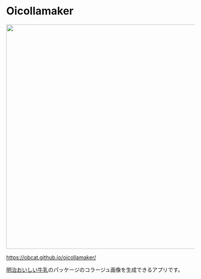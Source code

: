 # Oicollamaker

<img src="https://qiita-image-store.s3.ap-northeast-1.amazonaws.com/0/445469/16a31f90-b5e6-5f5a-b7ec-82003a94cd16.gif" width="600">

https://obcat.github.io/oicollamaker/

[明治おいしい牛乳](https://www.meijioishiigyunyu.com/)のパッケージのコラージュ画像を生成できるアプリです。
